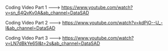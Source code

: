 Coding Video Part 1  --->  https://www.youtube.com/watch?v=sn_64QvKv0A&ab_channel=DataSAD

Coding Video Part 2  --->  https://www.youtube.com/watch?v=kdPjO--U_-I&ab_channel=DataSAD

Coding Video Part 3  --->  https://www.youtube.com/watch?v=LN7dBkYe65I&t=2s&ab_channel=DataSAD
